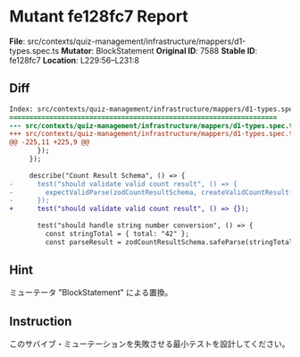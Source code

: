 # Mutant fe128fc7 Report

**File**: src/contexts/quiz-management/infrastructure/mappers/d1-types.spec.ts
**Mutator**: BlockStatement
**Original ID**: 7588
**Stable ID**: fe128fc7
**Location**: L229:56–L231:8

## Diff

```diff
Index: src/contexts/quiz-management/infrastructure/mappers/d1-types.spec.ts
===================================================================
--- src/contexts/quiz-management/infrastructure/mappers/d1-types.spec.ts	original
+++ src/contexts/quiz-management/infrastructure/mappers/d1-types.spec.ts	mutated #7588
@@ -225,11 +225,9 @@
       });
     });
 
     describe("Count Result Schema", () => {
-      test("should validate valid count result", () => {
-        expectValidParse(zodCountResultSchema, createValidCountResult());
-      });
+      test("should validate valid count result", () => {});
 
       test("should handle string number conversion", () => {
         const stringTotal = { total: "42" };
         const parseResult = zodCountResultSchema.safeParse(stringTotal);
```

## Hint

ミューテータ "BlockStatement" による置換。

## Instruction

このサバイブ・ミューテーションを失敗させる最小テストを設計してください。
